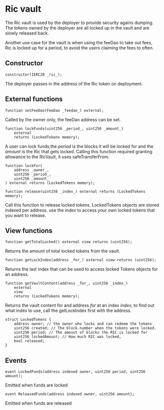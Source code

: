 # Ric vault

The Ric vault is used by the deployer to provide security agains dumping. The tokens owned by the deployer are all locked up in the vault and are slowly released back.

Another use case for the vault is when using the feeDao to take out fees, Ric is locked up for a period, to avoid the users claiming the fees to often.

## Constructor

    constructor(IERC20 _ric_);

The deployer passes in the address of the Ric token on deployment.

## External functions

    function setFeeDao(FeeDao _feedao_) external;

Called by the owner only, the feeDao address can be set.

    function lockFunds(uint256 _period_, uint256 _amount_)
    	external
    	returns (LockedTokens memory);

A user can lock funds,the _period_ is the blocks it will be locked for and the _amount_ is the Ric that gets locked.
Calling this function required granting allowance to the RicVault, it uses safeTransferFrom.

    function lockFor(
    	address _owner_,
    	uint256 _period_,
    	uint256 _amount_
    ) external returns (LockedTokens memory);

    function release(uint256 _index_) external returns (LockedTokens memory);

Call this function to release locked tokens.
LockedTokens objects are stored indexed per address. use the _index_ to access your own locked tokens that you want to release.

## View functions

    function getTotalLocked() external view returns (uint256);

Returns the amount of total locked tokens from the vault.

    function getLockIndex(address _for_) external view returns (uint256);

Returns the last index that can be used to access locked Tokens objects for an address.

    function getVaultContent(address _for_, uint256 _index_)
    	external
    	view
    	returns (LockedTokens memory);

Returns the vault content for and address _for_ at an index _index_, to find out what index to use, call the getLockIndex first with the address.

    struct LockedTokens {
        address owner; // the owner who locks and can redeem the tokens
        uint256 created; // The block.number when the tokens were locked.
        uint256 period; // The amount of blocks the RIC is locked for
        uint256 lockedAmount; // How much RIC was locked,
        bool released;
    }

## Events

    event LockedFunds(address indexed owner, uint256 period, uint256 amount);

Emitted when funds are locked

    event ReleasedFunds(address indexed owner, uint256 amount);

Emitted when funds are released

